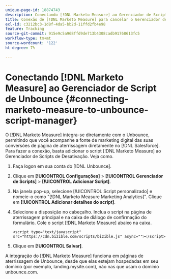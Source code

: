 ```yaml
---
unique-page-id: 18874743
description: Conectando [!DNL Marketo Measure] ao Gerenciador de Scripts de Liberação - [!DNL Marketo Measure]
title: Conexão de [!DNL Marketo Measure] para cancelar o Gerenciador de script
exl-id: c3212bc3-1d8f-4da5-bb2d-11ffd2fb4e98
feature: Tracking
source-git-commit: 915e9c5a968ffd9de713b4308cadb91768613fc5
workflow-type: tm+mt
source-wordcount: '122'
ht-degree: 7%

---
```


# Conectando [!DNL Marketo Measure] ao Gerenciador de Script de Unbounce {#connecting-marketo-measure-to-unbounce-script-manager}

O [!DNL Marketo Measure] integra-se diretamente com o Unbounce, permitindo que você acompanhe a fonte de marketing digital das suas conversões de página de aterrissagem diretamente no [!DNL Salesforce]. Para fazer a conexão, basta adicionar o script [!DNL Marketo Measure] ao Gerenciador de Scripts de Desativação. Veja como.

1. Faça logon em sua conta do [!DNL Unbounce].
1. Clique em **[!UICONTROL Configurações]** > **[!UICONTROL Gerenciador de Scripts]** > **[!UICONTROL Adicionar Script]**.
1. Na janela pop-up, selecione [!UICONTROL Script personalizado] e nomeie-o como &quot;[!DNL Marketo Measure Marketing Analytics]&quot;. Clique em **[!UICONTROL Adicionar detalhes do script]**.
1. Selecione a disposição no cabeçalho. Inclua o script na página de aterrissagem principal e na caixa de diálogo de confirmação do formulário. Cole o script [!DNL Marketo Measure] abaixo na caixa.

   `<script type="text/javascript" src="https://cdn.bizible.com/scripts/bizible.js" async=""></script>`

1. Clique em **[!UICONTROL Salvar]**.

A integração do [!DNL Marketo Measure] funciona em páginas de aterrissagem de Unbounce, desde que elas estejam hospedadas em seu domínio (por exemplo, landing.mysite.com), não nas que usam o domínio unbounce.com.
